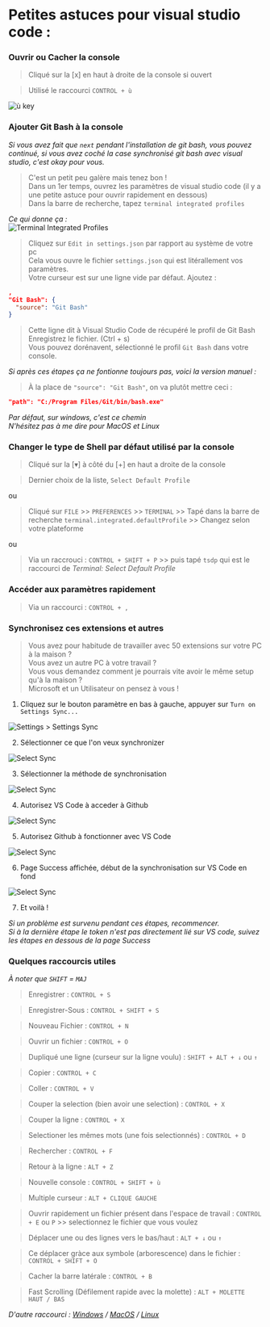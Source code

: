 # Petites astuces pour visual studio code :

### Ouvrir ou Cacher la console

> Cliqué sur la [x] en haut à droite de la console si ouvert

> Utilisé le raccourci `CONTROL + ù`

![ù key](https://i.imgur.com/ED1vb5B.png)

### Ajouter Git Bash à la console

_Si vous avez fait que `next` pendant l'installation de git bash, vous pouvez continué, si vous avez coché la case synchronisé git bash avec visual studio, c'est okay pour vous._

> C'est un petit peu galère mais tenez bon !<br>
> Dans un 1er temps, ouvrez les paramètres de visual studio code (il y a une petite astuce pour ouvrir rapidement en dessous)<br>
> Dans la barre de recherche, tapez `terminal integrated profiles`

_Ce qui donne ça :_<br>
![Terminal Integrated Profiles](https://i.imgur.com/atNmxbo.png)

> Cliquez sur `Edit in settings.json` par rapport au système de votre pc<br>
> Cela vous ouvre le fichier `settings.json` qui est litérallement vos paramètres.<br>
> Votre curseur est sur une ligne vide par défaut. Ajoutez :<br>

```json
,
"Git Bash": {
  "source": "Git Bash"
}
```

> Cette ligne dit à Visual Studio Code de récupéré le profil de Git Bash<br>
> Enregistrez le fichier. (Ctrl + s)<br>
> Vous pouvez dorénavent, sélectionné le profil `Git Bash` dans votre console.

_Si après ces étapes ça ne fontionne toujours pas, voici la version manuel :_

> À la place de `"source": "Git Bash"`, on va plutôt mettre ceci :<br>

```json
"path": "C:/Program Files/Git/bin/bash.exe"
```

_Par défaut, sur windows, c'est ce chemin_<br>
_N'hésitez pas à me dire pour MacOS et Linux_

### Changer le type de Shell par défaut utilisé par la console

> Cliqué sur la [▾] à côté du [+] en haut a droite de la console

> Dernier choix de la liste, `Select Default Profile`

ou

> Cliqué sur `FILE` >> `PREFERENCES` >> `TERMINAL` >> Tapé dans la barre de recherche `terminal.integrated.defaultProfile` >> Changez selon votre plateforme

ou

> Via un raccrouci : `CONTROL + SHIFT + P` >> puis tapé `tsdp` qui est le raccourci de _Terminal: Select Default Profile_

### Accéder aux paramètres rapidement

> Via un raccourci : `CONTROL + ,`

### Synchronisez ces extensions et autres

> Vous avez pour habitude de travailler avec 50 extensions sur votre PC à la maison ?<br>
> Vous avez un autre PC à votre travail ?<br>
> Vous vous demandez comment je pourrais vite avoir le même setup qu'à la maison ?<br>
> Microsoft et un Utilisateur on pensez à vous !

1. Cliquez sur le bouton paramètre en bas à gauche, appuyer sur `Turn on Settings Sync...`

![Settings > Settings Sync](https://i.imgur.com/UbcwvnT.png)

2. Sélectionner ce que l'on veux synchronizer

![Select Sync](https://i.imgur.com/NULcFvc.png)

3. Sélectionner la méthode de synchronisation

![Select Sync](https://i.imgur.com/VcYt87T.png)

4. Autorisez VS Code à acceder à Github

![Select Sync](https://i.imgur.com/tLvVUgE.png)

5. Autorisez Github à fonctionner avec VS Code

![Select Sync](https://i.imgur.com/KP9ArLk.png)

6. Page Success affichée, début de la synchronisation sur VS Code en fond

![Select Sync](https://i.imgur.com/6vBQ5W3.png)

7. Et voilà !

_Si un problème est survenu pendant ces étapes, recommencer._<br>
_Si à la dernière étape le token n'est pas directement lié sur VS code, suivez les étapes en dessous de la page Success_

### Quelques raccourcis utiles

_À noter que `SHIFT` = `MAJ`_

> Enregistrer : `CONTROL + S`

> Enregistrer-Sous : `CONTROL + SHIFT + S`

> Nouveau Fichier : `CONTROL + N`

> Ouvrir un fichier : `CONTROL + O`

> Dupliqué une ligne (curseur sur la ligne voulu) : `SHIFT + ALT + ↓` ou `↑`

> Copier : `CONTROL + C`

> Coller : `CONTROL + V`

> Couper la selection (bien avoir une selection) : `CONTROL + X`

> Couper la ligne : `CONTROL + X`

> Selectioner les mêmes mots (une fois selectionnés) : `CONTROL + D`

> Rechercher : `CONTROL + F`

> Retour à la ligne : `ALT + Z`

> Nouvelle console : `CONTROL + SHIFT + ù`

> Multiple curseur : `ALT + CLIQUE GAUCHE`

> Ouvrir rapidement un fichier présent dans l'espace de travail : `CONTROL + E` ou `P` >> selectionnez le fichier que vous voulez

> Déplacer une ou des lignes vers le bas/haut : `ALT + ↓` ou `↑`

> Ce déplacer gràce aux symbole (arborescence) dans le fichier : `CONTROL + SHIFT + O`

> Cacher la barre latérale : `CONTROL + B`

> Fast Scrolling (Défilement rapide avec la molette) : `ALT + MOLETTE HAUT / BAS`

_D'autre raccourci : [Windows](https://code.visualstudio.com/shortcuts/keyboard-shortcuts-windows.pdf) / [MacOS](https://code.visualstudio.com/shortcuts/keyboard-shortcuts-macos.pdf) / [Linux](https://code.visualstudio.com/shortcuts/keyboard-shortcuts-linux.pdf)_
